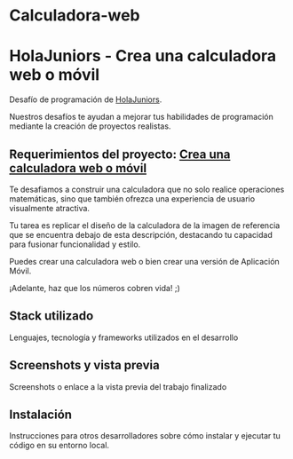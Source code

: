 # Calculadora-web
# HolaJuniors - Crea una calculadora web o móvil
Desafío de programación de [HolaJuniors](https://holajuniors.com).

Nuestros desafíos te ayudan a mejorar tus habilidades de programación mediante la creación de proyectos realistas.

## Requerimientos del proyecto: [Crea una calculadora web o móvil](https://holajuniors.com/challenges/crea-una-calculadora-web-o-movil)

Te desafiamos a construir una calculadora que no solo realice operaciones matemáticas, sino que también ofrezca una experiencia de usuario visualmente atractiva. 

Tu tarea es replicar el diseño de la calculadora de la imagen de referencia que se encuentra debajo de esta descripción, destacando tu capacidad para fusionar funcionalidad y estilo.

Puedes crear una calculadora web o bien crear una versión de Aplicación Móvil.

¡Adelante, haz que los números cobren vida! ;)

## Stack utilizado
Lenguajes, tecnología y frameworks utilizados en el desarrollo

## Screenshots y vista previa
Screenshots o enlace a la vista previa del trabajo finalizado

## Instalación
Instrucciones para otros desarrolladores sobre cómo instalar y ejecutar tu código en su entorno local.



